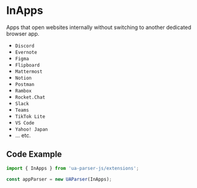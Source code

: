 # InApps

Apps that open websites internally without switching to another dedicated browser app.

- `Discord`
- `Evernote`
- `Figma`
- `Flipboard`
- `Mattermost`
- `Notion`
- `Postman`
- `Rambox`
- `Rocket.Chat`
- `Slack`
- `Teams`
- `TikTok Lite`
- `VS Code`
- `Yahoo! Japan`
- ... etc.

## Code Example

```js
import { InApps } from 'ua-parser-js/extensions';

const appParser = new UAParser(InApps);
```